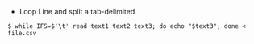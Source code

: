 - Loop Line and split a tab-delimited
```
$ while IFS=$'\t' read text1 text2 text3; do echo "$text3"; done < file.csv
```
